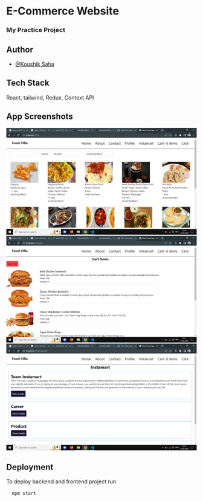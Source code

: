 # **E-Commerce Website**

### My Practice Project

## Author

- [@Koushik Saha](https://www.github.com/koushikwebdev)

## Tech Stack

React, tailwind, Redux, Context API

## App Screenshots

![App Screenshot](src/images/overview1.png)
![App Screenshot](src/images/overview2.png)
![App Screenshot](src/images/overview3.png)

## Deployment

To deploy backend and frontend project run

```bash
  npm start
```
